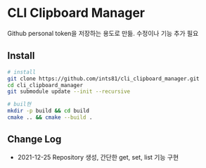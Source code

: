 # CLI Clipboard Manager

Github personal token을 저장하는 용도로 만듦. 수정이나 기능 추가 필요

## Install
```bash
# install
git clone https://github.com/ints81/cli_clipboard_manager.git
cd cli_clipboard_manager
git submodule update --init --recursive

# buil현
mkdir -p build && cd build
cmake .. && cmake --build .
```

## Change Log
- 2021-12-25 Repository 생성, 간단한 get, set, list 기능 구현